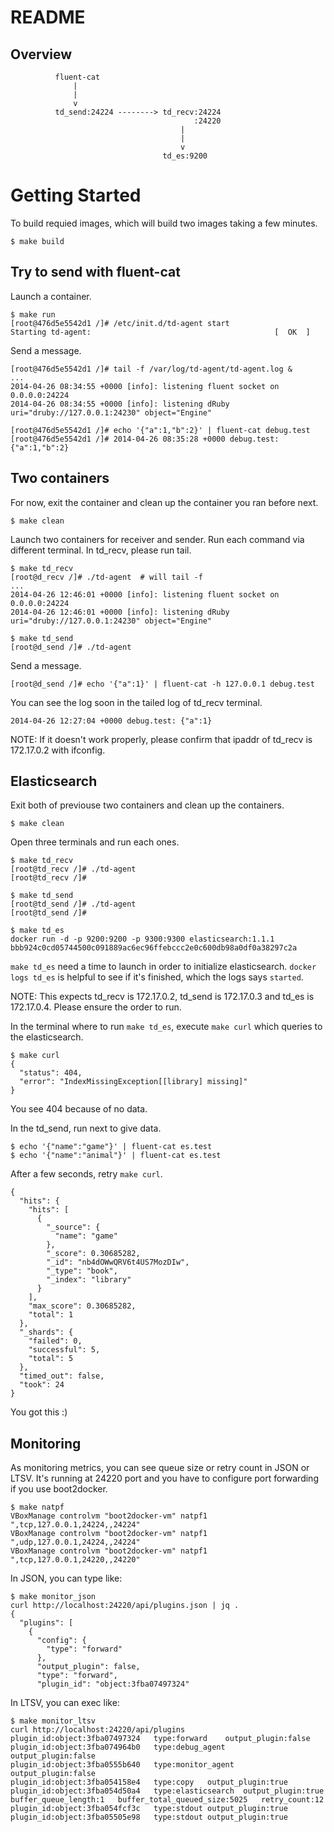 # README
## Overview
```
          fluent-cat
              |
              |
              v
          td_send:24224 --------> td_recv:24224
                                         :24220
                                      |
                                      |
                                      v
                                  td_es:9200
```

# Getting Started
To build requied images, which will build two images taking a few minutes.
```
$ make build
```

## Try to send with fluent-cat
Launch a container.
```
$ make run
[root@476d5e5542d1 /]# /etc/init.d/td-agent start
Starting td-agent:                                         [  OK  ]
```

Send a message.
```
[root@476d5e5542d1 /]# tail -f /var/log/td-agent/td-agent.log &
...
2014-04-26 08:34:55 +0000 [info]: listening fluent socket on 0.0.0.0:24224
2014-04-26 08:34:55 +0000 [info]: listening dRuby uri="druby://127.0.0.1:24230" object="Engine"

[root@476d5e5542d1 /]# echo '{"a":1,"b":2}' | fluent-cat debug.test
[root@476d5e5542d1 /]# 2014-04-26 08:35:28 +0000 debug.test: {"a":1,"b":2}
```

## Two containers
For now, exit the container and clean up the container you ran before next.
```
$ make clean
```

Launch two containers for receiver and sender. Run each command via different terminal.
In td_recv, please run tail.
```
$ make td_recv
[root@d_recv /]# ./td-agent  # will tail -f
...
2014-04-26 12:46:01 +0000 [info]: listening fluent socket on 0.0.0.0:24224
2014-04-26 12:46:01 +0000 [info]: listening dRuby uri="druby://127.0.0.1:24230" object="Engine"

$ make td_send
[root@d_send /]# ./td-agent
```

Send a message.
```
[root@d_send /]# echo '{"a":1}' | fluent-cat -h 127.0.0.1 debug.test
```

You can see the log soon in the tailed log of td_recv terminal.
```
2014-04-26 12:27:04 +0000 debug.test: {"a":1}
```

NOTE: If it doesn't work properly, please confirm that ipaddr of td_recv is 172.17.0.2 with ifconfig.

## Elasticsearch
Exit both of previouse two containers and clean up the containers.
```
$ make clean
```

Open three terminals and run each ones.
```
$ make td_recv
[root@td_recv /]# ./td-agent
[root@td_recv /]# 

$ make td_send
[root@td_send /]# ./td-agent
[root@td_send /]# 

$ make td_es
docker run -d -p 9200:9200 -p 9300:9300 elasticsearch:1.1.1
bbb924c0cd05744500c091889ac6ec96ffebccc2e0c600db98a0df0a38297c2a
```

`make td_es` need a time to launch in order to initialize elasticsearch.
`docker logs td_es` is helpful to see if it's finished, which the logs says `started`.

NOTE: This expects td_recv is 172.17.0.2, td_send is 172.17.0.3 and td_es is 172.17.0.4. Please ensure the order to run.

In the terminal where to run `make td_es`, execute `make curl` which queries to the elasticsearch.
```
$ make curl
{
  "status": 404,
  "error": "IndexMissingException[[library] missing]"
}
```

You see 404 because of no data.

In the td_send, run next to give data.
```
$ echo '{"name":"game"}' | fluent-cat es.test
$ echo '{"name":"animal"}' | fluent-cat es.test
```

After a few seconds, retry `make curl`.
```
{
  "hits": {
    "hits": [
      {
        "_source": {
          "name": "game"
        },
        "_score": 0.30685282,
        "_id": "nb4dOWwQRV6t4US7MozDIw",
        "_type": "book",
        "_index": "library"
      }
    ],
    "max_score": 0.30685282,
    "total": 1
  },
  "_shards": {
    "failed": 0,
    "successful": 5,
    "total": 5
  },
  "timed_out": false,
  "took": 24
}
```

You got this :)

## Monitoring
As monitoring metrics, you can see queue size or retry count in JSON or LTSV.
It's running at 24220 port and you have to configure port forwarding if you use boot2docker.
```
$ make natpf
VBoxManage controlvm "boot2docker-vm" natpf1 ",tcp,127.0.0.1,24224,,24224"
VBoxManage controlvm "boot2docker-vm" natpf1 ",udp,127.0.0.1,24224,,24224"
VBoxManage controlvm "boot2docker-vm" natpf1 ",tcp,127.0.0.1,24220,,24220"
```

In JSON, you can type like:
```
$ make monitor_json
curl http://localhost:24220/api/plugins.json | jq .
{
  "plugins": [
    {
      "config": {
        "type": "forward"
      },
      "output_plugin": false,
      "type": "forward",
      "plugin_id": "object:3fba07497324"
```

In LTSV, you can exec like:
```
$ make monitor_ltsv
curl http://localhost:24220/api/plugins
plugin_id:object:3fba07497324   type:forward    output_plugin:false
plugin_id:object:3fba074964b0   type:debug_agent    output_plugin:false
plugin_id:object:3fba0555b640   type:monitor_agent  output_plugin:false
plugin_id:object:3fba054158e4   type:copy   output_plugin:true
plugin_id:object:3fba054d50a4   type:elasticsearch  output_plugin:true  buffer_queue_length:1   buffer_total_queued_size:5025   retry_count:12
plugin_id:object:3fba054fcf3c   type:stdout output_plugin:true
plugin_id:object:3fba05505e98   type:stdout output_plugin:true
```

